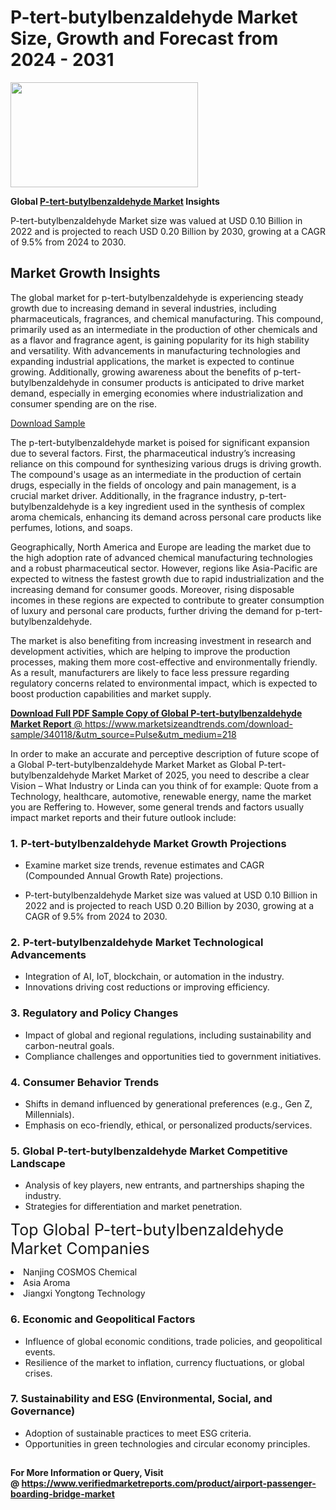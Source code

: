 <H1>P-tert-butylbenzaldehyde Market Size, Growth and Forecast from 2024 - 2031</H1><img class="aligncenter size-medium wp-image-584254" src="https://thirdeyenews.in/wp-content/uploads/2024/09/Global-Market-Research-300x168.jpeg" alt="" width="300" height="168" /><p><strong>Global&nbsp;<a href="https://www.marketsizeandtrends.com/download-sample/340118/&amp;utm_source=Pulse&amp;utm_medium=218">P-tert-butylbenzaldehyde Market</a> Insights</strong></p><p>P-tert-butylbenzaldehyde Market size was valued at USD 0.10 Billion in 2022 and is projected to reach USD 0.20 Billion by 2030, growing at a CAGR of 9.5% from 2024 to 2030.</p><p><h2>Market Growth Insights</h2> <p>The global market for p-tert-butylbenzaldehyde is experiencing steady growth due to increasing demand in several industries, including pharmaceuticals, fragrances, and chemical manufacturing. This compound, primarily used as an intermediate in the production of other chemicals and as a flavor and fragrance agent, is gaining popularity for its high stability and versatility. With advancements in manufacturing technologies and expanding industrial applications, the market is expected to continue growing. Additionally, growing awareness about the benefits of p-tert-butylbenzaldehyde in consumer products is anticipated to drive market demand, especially in emerging economies where industrialization and consumer spending are on the rise.</p> <p><a href="#">Download Sample</a></p> <p>The p-tert-butylbenzaldehyde market is poised for significant expansion due to several factors. First, the pharmaceutical industry’s increasing reliance on this compound for synthesizing various drugs is driving growth. The compound's usage as an intermediate in the production of certain drugs, especially in the fields of oncology and pain management, is a crucial market driver. Additionally, in the fragrance industry, p-tert-butylbenzaldehyde is a key ingredient used in the synthesis of complex aroma chemicals, enhancing its demand across personal care products like perfumes, lotions, and soaps.</p> <p>Geographically, North America and Europe are leading the market due to the high adoption rate of advanced chemical manufacturing technologies and a robust pharmaceutical sector. However, regions like Asia-Pacific are expected to witness the fastest growth due to rapid industrialization and the increasing demand for consumer goods. Moreover, rising disposable incomes in these regions are expected to contribute to greater consumption of luxury and personal care products, further driving the demand for p-tert-butylbenzaldehyde.</p> <p>The market is also benefiting from increasing investment in research and development activities, which are helping to improve the production processes, making them more cost-effective and environmentally friendly. As a result, manufacturers are likely to face less pressure regarding regulatory concerns related to environmental impact, which is expected to boost production capabilities and market supply.</p> <p><a href="#"></p><p><span class=""><strong>Download Full PDF Sample Copy of Global P-tert-butylbenzaldehyde Market Report</strong> @ <a href="https://www.marketsizeandtrends.com/download-sample/340118/&amp;utm_source=Pulse&amp;utm_medium=218" target="_blank">https://www.marketsizeandtrends.com/download-sample/340118/&amp;utm_source=Pulse&amp;utm_medium=218</a></span></p><p>In order to make an accurate and perceptive description of future scope of a Global&nbsp;P-tert-butylbenzaldehyde Market Market as Global&nbsp;P-tert-butylbenzaldehyde Market Market of 2025, you need to describe a clear Vision &ndash; What Industry or Linda can you think of for example: Quote from a Technology, healthcare, automotive, renewable energy, name the market you are Reffering to. However, some general trends and factors usually impact market reports and their future outlook include:</p><h3>1.&nbsp;<strong>P-tert-butylbenzaldehyde Market Growth Projections</strong></h3><ul><li>Examine market size trends, revenue estimates and CAGR (Compounded Annual Growth Rate) projections.</li><li><p>P-tert-butylbenzaldehyde Market size was valued at USD 0.10 Billion in 2022 and is projected to reach USD 0.20 Billion by 2030, growing at a CAGR of 9.5% from 2024 to 2030.</p></li></ul><h3>2.&nbsp;<strong>P-tert-butylbenzaldehyde Market Technological Advancements</strong></h3><ul><li>Integration of AI, IoT, blockchain, or automation in the industry.</li><li>Innovations driving cost reductions or improving efficiency.</li></ul><h3>3.&nbsp;<strong>Regulatory and Policy Changes</strong></h3><ul><li>Impact of global and regional regulations, including sustainability and carbon-neutral goals.</li><li>Compliance challenges and opportunities tied to government initiatives.</li></ul><h3>4.&nbsp;<strong>Consumer Behavior Trends</strong></h3><ul><li>Shifts in demand influenced by generational preferences (e.g., Gen Z, Millennials).</li><li>Emphasis on eco-friendly, ethical, or personalized products/services.</li></ul><h3>5.&nbsp;<strong>Global P-tert-butylbenzaldehyde Market Competitive Landscape</strong></h3><ul><li>Analysis of key players, new entrants, and partnerships shaping the industry.</li><li>Strategies for differentiation and market penetration.</li></ul><p data-pm-slice="1 1 []"><span style="color: inherit; font-family: inherit; font-size: 25px;">Top Global P-tert-butylbenzaldehyde Market Companies</span></p><div class="" data-test-id=""><p><li>Nanjing COSMOS Chemical</li><li> Asia Aroma</li><li> Jiangxi Yongtong Technology</li></p></div><h3>6.&nbsp;<strong>Economic and Geopolitical Factors</strong></h3><ul><li>Influence of global economic conditions, trade policies, and geopolitical events.</li><li>Resilience of the market to inflation, currency fluctuations, or global crises.</li></ul><h3>7.&nbsp;<strong>Sustainability and ESG (Environmental, Social, and Governance)</strong></h3><ul><li>Adoption of sustainable practices to meet ESG criteria.</li><li>Opportunities in green technologies and circular economy principles.</li></ul><h2><strong style="font-size: 14px;">For More Information or Query, Visit @&nbsp;</strong><a style="background-color: #ffffff; font-size: 14px;" href="https://www.marketsizeandtrends.com/report/p-tert-butylbenzaldehyde-market/" target="_blank">https://www.verifiedmarketreports.com/product/airport-passenger-boarding-bridge-market</a></h2>
